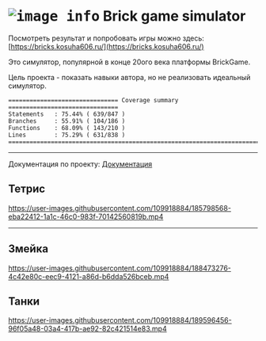 # <kbd>![image info](https://bricks.kosuha606.ru/images/logo.jpg)</kbd> Brick game simulator



Посмотреть результат и попробовать игры можно здесь: [https://bricks.kosuha606.ru/](https://bricks.kosuha606.ru/)

Это симулятор, популярной в конце 20ого века платформы BrickGame.

Цель проекта - показать навыки автора, но не реализовать идеальный симулятор.

```text
=============================== Coverage summary ===============================
Statements   : 75.44% ( 639/847 )
Branches     : 55.91% ( 104/186 )
Functions    : 68.09% ( 143/210 )
Lines        : 75.29% ( 631/838 )
================================================================================
```

---

Документация по проекту:
[Документация](./docs/README.md)

## Тетрис

https://user-images.githubusercontent.com/109918884/185798568-eba22412-1a1c-46c0-983f-70142560819b.mp4

---

## Змейка

https://user-images.githubusercontent.com/109918884/188473276-4c42e80c-eec9-4121-a86d-b6dda526bceb.mp4

## Танки

https://user-images.githubusercontent.com/109918884/189596456-96f05a48-03a4-417b-ae92-82c421514e83.mp4

